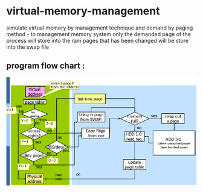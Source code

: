 # virtual-memory-management
simulate virtual memory by management technique and demand by paging method - 
to management memory system 
only the demanded page of the process will store into the ram 
pages that has been changed will be store into the swap file     
## program flow chart  :

![alt text](https://github.com/barakle2401/virtual-memory-management/blob/master/memorySimulate.PNG)

